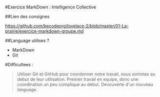 #Exercice MarkDown : Intelligence Collective  
  
##Lien des consignes  

https://github.com/becodeorg/lovelace-2/blob/master/01-La-prairie/exercice-markdown-groupe.md  

##Language utilises ?  
  
* MarkDown  
* Git
  
#Difficultees :  
> Utiliser Git et GitHub pour coordonner notre travail, nous sommes au debut de leur utilisation.
> Premier travail en equipe, donc une coordination un peu complique au debut.
> Devouverte d'un nouveau *language*.  

